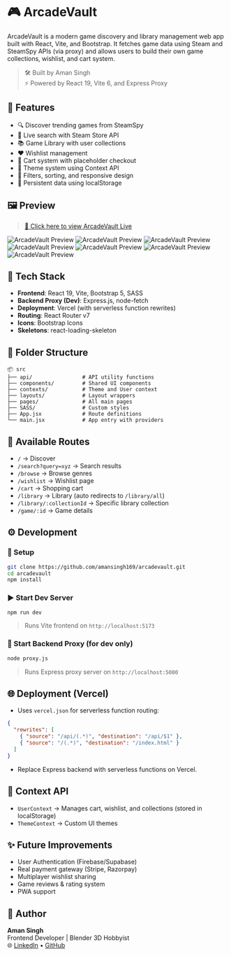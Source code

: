 # 🎮 ArcadeVault

ArcadeVault is a modern game discovery and library management web app built with React, Vite, and Bootstrap. It fetches game data using Steam and SteamSpy APIs (via proxy) and allows users to build their own game collections, wishlist, and cart system.

> 🛠 Built by Aman Singh  
> ⚡ Powered by React 19, Vite 6, and Express Proxy

## 🚀 Features

- 🔍 Discover trending games from SteamSpy
- 🔎 Live search with Steam Store API
- 📚 Game Library with user collections
- ❤️ Wishlist management
- 🛒 Cart system with placeholder checkout
- 🎨 Theme system using Context API
- 🔧 Filters, sorting, and responsive design
- 🧠 Persistent data using localStorage

## 🖼 Preview

> [🚀 Click here to view ArcadeVault Live](https://arcadevault.vercel.app)

![ArcadeVault Preview](https://i.ibb.co/XxjYc34w/Screenshot-80.png)
![ArcadeVault Preview](https://i.ibb.co/8D7XyY8J/Screenshot-81.png)
![ArcadeVault Preview](https://i.ibb.co/hxCNpk8b/Screenshot-82.png)
![ArcadeVault Preview](https://i.ibb.co/WW0GnR4R/Screenshot-83.png)
![ArcadeVault Preview](https://i.ibb.co/S4kgJJTz/Screenshot-84.png)
![ArcadeVault Preview](https://i.ibb.co/4Z766tpW/Screenshot-85.png)
![ArcadeVault Preview](https://i.ibb.co/pvxyHG5m/Screenshot-2025-06-22-232918.png)

## 🧱 Tech Stack

- **Frontend**: React 19, Vite, Bootstrap 5, SASS
- **Backend Proxy (Dev)**: Express.js, node-fetch
- **Deployment**: Vercel (with serverless function rewrites)
- **Routing**: React Router v7
- **Icons**: Bootstrap Icons
- **Skeletons**: react-loading-skeleton

## 📂 Folder Structure

```
📦 src
├── api/                # API utility functions
├── components/         # Shared UI components
├── contexts/           # Theme and User context
├── layouts/            # Layout wrappers
├── pages/              # All main pages
├── SASS/               # Custom styles
├── App.jsx             # Route definitions
└── main.jsx            # App entry with providers
```

## 🧩 Available Routes

- `/` → Discover
- `/search?query=xyz` → Search results
- `/browse` → Browse genres
- `/wishlist` → Wishlist page
- `/cart` → Shopping cart
- `/library` → Library (auto redirects to `/library/all`)
- `/library/:collectionId` → Specific library collection
- `/game/:id` → Game details

## ⚙️ Development

### 🔧 Setup

```bash
git clone https://github.com/amansingh169/arcadevault.git
cd arcadevault
npm install
```

### ▶️ Start Dev Server

```bash
npm run dev
```

> Runs Vite frontend on `http://localhost:5173`

### 🔁 Start Backend Proxy (for dev only)

```bash
node proxy.js
```

> Runs Express proxy server on `http://localhost:5000`

## 🌐 Deployment (Vercel)

- Uses `vercel.json` for serverless function routing:

```json
{
  "rewrites": [
    { "source": "/api/(.*)", "destination": "/api/$1" },
    { "source": "/(.*)", "destination": "/index.html" }
  ]
}
```

- Replace Express backend with serverless functions on Vercel.

## 🧠 Context API

- `UserContext` → Manages cart, wishlist, and collections (stored in localStorage)
- `ThemeContext` → Custom UI themes

## ✨ Future Improvements

- User Authentication (Firebase/Supabase)
- Real payment gateway (Stripe, Razorpay)
- Multiplayer wishlist sharing
- Game reviews & rating system
- PWA support

## 👤 Author

**Aman Singh**  
Frontend Developer | Blender 3D Hobbyist  
🌐 [LinkedIn](https://linkedin.com/in/yourprofile) • [GitHub](https://github.com/yourusername)
